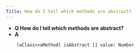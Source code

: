 ```yaml
---
Title: How do I tell which methods are abstract?
---
```


- **Q How do I tell which methods are abstract?**
- **A**
```[:aClass| aClass methodDict keys select: [:aMethod |
	(aClass>>aMethod) isAbstract ]] value: Number
```

